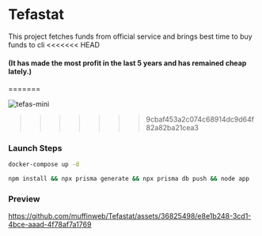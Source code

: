 # Tefastat
 This project fetches funds from official service and brings best time to buy funds to cli
<<<<<<< HEAD
#### (It has made the most profit in the last 5 years and has remained cheap lately.)
=======
 
![tefas-mini](https://github.com/muffinweb/Tefastat/assets/36825498/344273c5-0f95-4c28-a3aa-c91625b52128)
>>>>>>> 9cbaf453a2c074c68914dc9d64f82a82ba21cea3

### Launch Steps
```bash
docker-compose up -d
```

```bash
npm install && npx prisma generate && npx prisma db push && node app
```

### Preview
https://github.com/muffinweb/Tefastat/assets/36825498/e8e1b248-3cd1-4bce-aaad-4f78af7a1769

